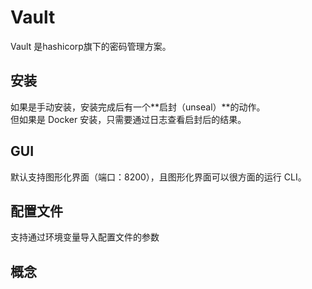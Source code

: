 # Vault

Vault 是hashicorp旗下的密码管理方案。

## 安装

如果是手动安装，安装完成后有一个**启封（unseal）**的动作。  
但如果是 Docker 安装，只需要通过日志查看启封后的结果。  

## GUI

默认支持图形化界面（端口：8200），且图形化界面可以很方面的运行 CLI。

## 配置文件

支持通过环境变量导入配置文件的参数

## 概念

